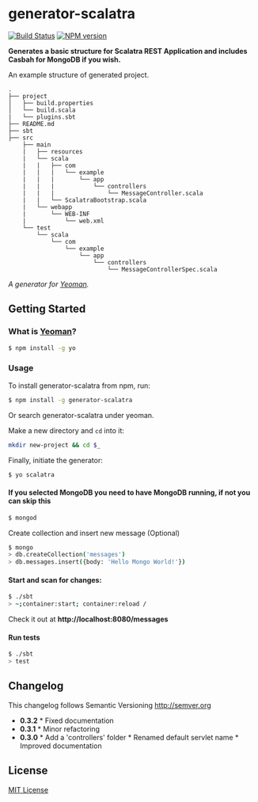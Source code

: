 # generator-scalatra
[![Build Status](https://secure.travis-ci.org/peter-vilja/generator-scalatra.png?branch=master)](https://travis-ci.org/peter-vilja/generator-scalatra)
[![NPM version](https://badge.fury.io/js/generator-scalatra.png)](http://badge.fury.io/js/generator-scalatra)

**Generates a basic structure for Scalatra REST Application and includes Casbah for MongoDB if you wish.**

An example structure of generated project.

    .
    ├── project
    │   ├── build.properties
    │   └── build.scala
    |   └── plugins.sbt
    ├── README.md
    ├── sbt
    ├── src
        ├── main
        |   ├── resources
        |   └── scala
        |   |   ├── com
        |   |   |   └── example
        |   |   |       └── app
        |   |   |           └── controllers
        |   |   |               └── MessageController.scala
        |   |   └── ScalatraBootstrap.scala
        |   └── webapp
        |       └── WEB-INF
        |           └── web.xml
        └── test
            └── scala
                └── com
                    └── example
                        └── app
                            └── controllers
                                └── MessageControllerSpec.scala


*A generator for [Yeoman](http://yeoman.io).*

## Getting Started

### What is [Yeoman](http://yeoman.io)?

```sh
$ npm install -g yo
```

### Usage

To install generator-scalatra from npm, run:

```sh
$ npm install -g generator-scalatra
```

Or search generator-scalatra under yeoman.

Make a new directory and ```cd``` into it:

```sh
mkdir new-project && cd $_
```

Finally, initiate the generator:

```sh
$ yo scalatra
```

#### If you selected MongoDB you need to have MongoDB running, if not you can skip this

```sh
$ mongod
```
Create collection and insert new message (Optional)

```sh
$ mongo
> db.createCollection('messages')
> db.messages.insert({body: 'Hello Mongo World!'})
```

#### Start and scan for changes:

```sh
$ ./sbt
> ~;container:start; container:reload /
```

Check it out at **http://localhost:8080/messages**

#### Run tests

```sh
$ ./sbt
> test
```

## Changelog

This changelog follows Semantic Versioning http://semver.org

* **0.3.2**
      * Fixed documentation
* **0.3.1**
      * Minor refactoring
* **0.3.0**
      * Add a 'controllers' folder
      * Renamed default servlet name
      * Improved documentation

## License

[MIT License](http://en.wikipedia.org/wiki/MIT_License)
